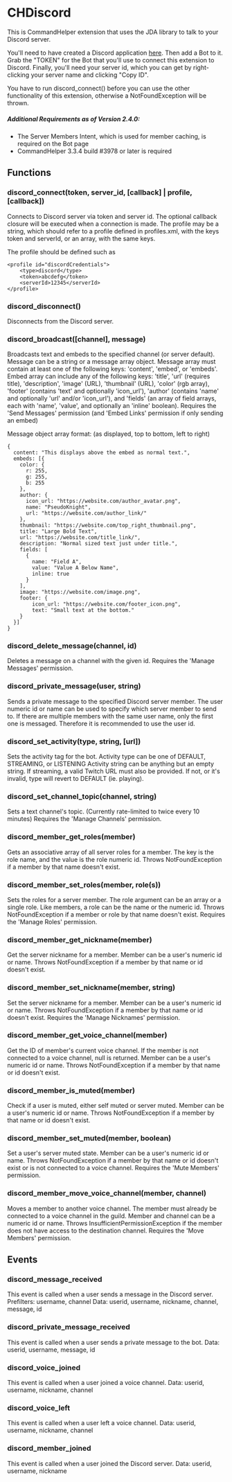 # CHDiscord

This is CommandHelper extension that uses the JDA library to talk to your Discord server.

You'll need to have created a Discord application [here](https://discordapp.com/developers/applications/me).
Then add a Bot to it. Grab the "TOKEN" for the Bot that you'll use to connect this extension to Discord.
Finally, you'll need your server id, which you can get by right-clicking your server name and clicking "Copy ID".

You have to run discord_connect() before you can use the other functionality of this extension, otherwise a
NotFoundException will be thrown.

##### Additional Requirements as of Version 2.4.0:
- The Server Members Intent, which is used for member caching, is required on the Bot page
- CommandHelper 3.3.4 build #3978 or later is required

## Functions

### discord_connect(token, server_id, [callback] | profile, [callback])
Connects to Discord server via token and server id.
The optional callback closure will be executed when a connection is made.
The profile may be a string, which should refer to a profile defined in profiles.xml,
with the keys token and serverId, or an array, with the same keys.

The profile should be defined such as

    <profile id="discordCredentials">
        <type>discord</type>
        <token>abcdefg</token>
        <serverId>12345</serverId>
    </profile>

### discord_disconnect()
Disconnects from the Discord server.

### discord_broadcast([channel], message)
Broadcasts text and embeds to the specified channel (or server default).
Message can be a string or a message array object.
Message array must contain at least one of the following keys: 'content', 'embed', or 'embeds'.
Embed array can include any of the following keys: 'title', 'url' (requires title), 'description',
'image' (URL), 'thumbnail' (URL), 'color' (rgb array), 'footer' (contains 'text' and optionally 'icon_url'),
'author' (contains 'name' and optionally 'url' and/or 'icon_url'), and 'fields'
(an array of field arrays, each with 'name', 'value', and optionally an 'inline' boolean).
Requires the 'Send Messages' permission (and 'Embed Links' permission if only sending an embed)

Message object array format: (as displayed, top to bottom, left to right)
```
{
  content: "This displays above the embed as normal text.",
  embeds: [{
    color: {
      r: 255,
      g: 255,
      b: 255
    },
    author: {
      icon_url: "https://website.com/author_avatar.png",
      name: "PseudoKnight",
      url: "https://website.com/author_link/"
    },
    thumbnail: "https://website.com/top_right_thumbnail.png",
    title: "Large Bold Text",
    url: "https://website.com/title_link/",
    description: "Normal sized text just under title.",
    fields: [
      {
        name: "Field A",
        value: "Value A Below Name",
        inline: true
      }
    ],
    image: "https://website.com/image.png",
    footer: {
        icon_url: "https://website.com/footer_icon.png",
        text: "Small text at the bottom."
    }
  }]
}
```

### discord_delete_message(channel, id)
Deletes a message on a channel with the given id.
Requires the 'Manage Messages' permission.

### discord_private_message(user, string)
Sends a private message to the specified Discord server member.
The user numeric id or name can be used to specify which server member to send to.
If there are multiple members with the same user name, only the first one is messaged.
Therefore it is recommended to use the user id.

### discord_set_activity(type, string, [url])
Sets the activity tag for the bot.
Activity type can be one of DEFAULT, STREAMING, or LISTENING
Activity string can be anything but an empty string.
If streaming, a valid Twitch URL must also be provided.
If not, or it's invalid, type will revert to DEFAULT (ie. playing).

### discord_set_channel_topic(channel, string)
Sets a text channel's topic. (Currently rate-limited to twice every 10 minutes)
Requires the 'Manage Channels' permission.

### discord_member_get_roles(member)
Gets an associative array of all server roles for a member.
The key is the role name, and the value is the role numeric id.
Throws NotFoundException if a member by that name doesn't exist.

### discord_member_set_roles(member, role(s))
Sets the roles for a server member.
The role argument can be an array or a single role.
Like members, a role can be the name or the numeric id.
Throws NotFoundException if a member or role by that name doesn't exist.
Requires the 'Manage Roles' permission.

### discord_member_get_nickname(member)
Get the server nickname for a member.
Member can be a user's numeric id or name.
Throws NotFoundException if a member by that name or id doesn't exist.

### discord_member_set_nickname(member, string)
Set the server nickname for a member.
Member can be a user's numeric id or name.
Throws NotFoundException if a member by that name or id doesn't exist.
Requires the 'Manage Nicknames' permission.

### discord_member_get_voice_channel(member)
Get the ID of member's current voice channel.
If the member is not connected to a voice channel, null is returned.
Member can be a user's numeric id or name.
Throws NotFoundException if a member by that name or id doesn't exist.

### discord_member_is_muted(member)
Check if a user is muted, either self muted or server muted.
Member can be a user's numeric id or name.
Throws NotFoundException if a member by that name or id doesn't exist.

### discord_member_set_muted(member, boolean)
Set a user's server muted state.
Member can be a user's numeric id or name.
Throws NotFoundException if a member by that name or id doesn't exist or is not connected to a voice channel.
Requires the 'Mute Members' permission.

### discord_member_move_voice_channel(member, channel)
Moves a member to another voice channel.
The member must already be connected to a voice channel in the guild.
Member and channel can be a numeric id or name.
Throws InsufficientPermissionException if the member does not have access to the destination channel.
Requires the 'Move Members' permission.

## Events

### discord_message_received
This event is called when a user sends a message in the Discord server.
Prefilters: username, channel
Data: userid, username, nickname, channel, message, id

### discord_private_message_received
This event is called when a user sends a private message to the bot.
Data: userid, username, message, id

### discord_voice_joined
This event is called when a user joined a voice channel.
Data: userid, username, nickname, channel

### discord_voice_left
This event is called when a user left a voice channel.
Data: userid, username, nickname, channel

### discord_member_joined
This event is called when a user joined the Discord server.
Data: userid, username, nickname
